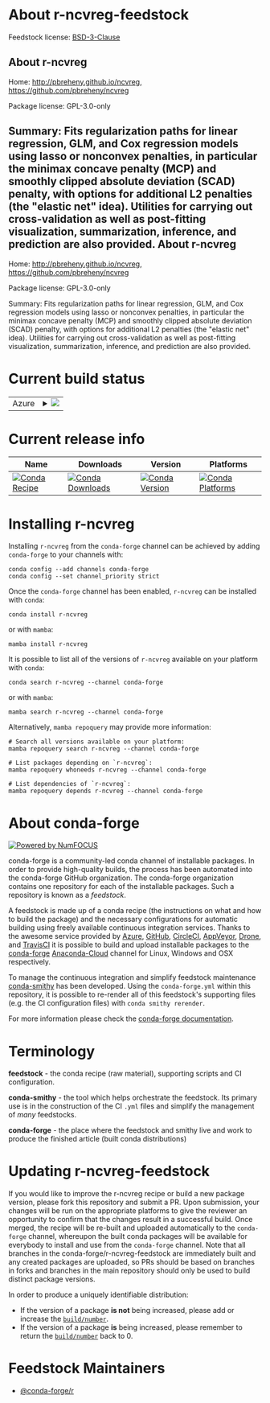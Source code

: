About r-ncvreg-feedstock
========================

Feedstock license: [BSD-3-Clause](https://github.com/conda-forge/r-ncvreg-feedstock/blob/main/LICENSE.txt)

About r-ncvreg
--------------

Home: http://pbreheny.github.io/ncvreg, https://github.com/pbreheny/ncvreg

Package license: GPL-3.0-only

Summary: Fits regularization paths for linear regression, GLM, and Cox regression models using lasso or nonconvex penalties, in particular the minimax concave penalty (MCP) and smoothly clipped absolute deviation (SCAD) penalty, with options for additional L2 penalties (the "elastic net" idea). Utilities for carrying out cross-validation as well as post-fitting visualization, summarization, inference, and prediction are also provided.
About r-ncvreg
--------------

Home: http://pbreheny.github.io/ncvreg, https://github.com/pbreheny/ncvreg

Package license: GPL-3.0-only

Summary: Fits regularization paths for linear regression, GLM, and Cox regression models using lasso or nonconvex penalties, in particular the minimax concave penalty (MCP) and smoothly clipped absolute deviation (SCAD) penalty, with options for additional L2 penalties (the "elastic net" idea). Utilities for carrying out cross-validation as well as post-fitting visualization, summarization, inference, and prediction are also provided.

Current build status
====================


<table>
    
  <tr>
    <td>Azure</td>
    <td>
      <details>
        <summary>
          <a href="https://dev.azure.com/conda-forge/feedstock-builds/_build/latest?definitionId=10254&branchName=main">
            <img src="https://dev.azure.com/conda-forge/feedstock-builds/_apis/build/status/r-ncvreg-feedstock?branchName=main">
          </a>
        </summary>
        <table>
          <thead><tr><th>Variant</th><th>Status</th></tr></thead>
          <tbody><tr>
              <td>linux_64_r_base4.1</td>
              <td>
                <a href="https://dev.azure.com/conda-forge/feedstock-builds/_build/latest?definitionId=10254&branchName=main">
                  <img src="https://dev.azure.com/conda-forge/feedstock-builds/_apis/build/status/r-ncvreg-feedstock?branchName=main&jobName=linux&configuration=linux%20linux_64_r_base4.1" alt="variant">
                </a>
              </td>
            </tr><tr>
              <td>linux_64_r_base4.2</td>
              <td>
                <a href="https://dev.azure.com/conda-forge/feedstock-builds/_build/latest?definitionId=10254&branchName=main">
                  <img src="https://dev.azure.com/conda-forge/feedstock-builds/_apis/build/status/r-ncvreg-feedstock?branchName=main&jobName=linux&configuration=linux%20linux_64_r_base4.2" alt="variant">
                </a>
              </td>
            </tr><tr>
              <td>osx_64_r_base4.1</td>
              <td>
                <a href="https://dev.azure.com/conda-forge/feedstock-builds/_build/latest?definitionId=10254&branchName=main">
                  <img src="https://dev.azure.com/conda-forge/feedstock-builds/_apis/build/status/r-ncvreg-feedstock?branchName=main&jobName=osx&configuration=osx%20osx_64_r_base4.1" alt="variant">
                </a>
              </td>
            </tr><tr>
              <td>osx_64_r_base4.2</td>
              <td>
                <a href="https://dev.azure.com/conda-forge/feedstock-builds/_build/latest?definitionId=10254&branchName=main">
                  <img src="https://dev.azure.com/conda-forge/feedstock-builds/_apis/build/status/r-ncvreg-feedstock?branchName=main&jobName=osx&configuration=osx%20osx_64_r_base4.2" alt="variant">
                </a>
              </td>
            </tr><tr>
              <td>win_64</td>
              <td>
                <a href="https://dev.azure.com/conda-forge/feedstock-builds/_build/latest?definitionId=10254&branchName=main">
                  <img src="https://dev.azure.com/conda-forge/feedstock-builds/_apis/build/status/r-ncvreg-feedstock?branchName=main&jobName=win&configuration=win%20win_64_" alt="variant">
                </a>
              </td>
            </tr>
          </tbody>
        </table>
      </details>
    </td>
  </tr>
</table>

Current release info
====================

| Name | Downloads | Version | Platforms |
| --- | --- | --- | --- |
| [![Conda Recipe](https://img.shields.io/badge/recipe-r--ncvreg-green.svg)](https://anaconda.org/conda-forge/r-ncvreg) | [![Conda Downloads](https://img.shields.io/conda/dn/conda-forge/r-ncvreg.svg)](https://anaconda.org/conda-forge/r-ncvreg) | [![Conda Version](https://img.shields.io/conda/vn/conda-forge/r-ncvreg.svg)](https://anaconda.org/conda-forge/r-ncvreg) | [![Conda Platforms](https://img.shields.io/conda/pn/conda-forge/r-ncvreg.svg)](https://anaconda.org/conda-forge/r-ncvreg) |

Installing r-ncvreg
===================

Installing `r-ncvreg` from the `conda-forge` channel can be achieved by adding `conda-forge` to your channels with:

```
conda config --add channels conda-forge
conda config --set channel_priority strict
```

Once the `conda-forge` channel has been enabled, `r-ncvreg` can be installed with `conda`:

```
conda install r-ncvreg
```

or with `mamba`:

```
mamba install r-ncvreg
```

It is possible to list all of the versions of `r-ncvreg` available on your platform with `conda`:

```
conda search r-ncvreg --channel conda-forge
```

or with `mamba`:

```
mamba search r-ncvreg --channel conda-forge
```

Alternatively, `mamba repoquery` may provide more information:

```
# Search all versions available on your platform:
mamba repoquery search r-ncvreg --channel conda-forge

# List packages depending on `r-ncvreg`:
mamba repoquery whoneeds r-ncvreg --channel conda-forge

# List dependencies of `r-ncvreg`:
mamba repoquery depends r-ncvreg --channel conda-forge
```


About conda-forge
=================

[![Powered by
NumFOCUS](https://img.shields.io/badge/powered%20by-NumFOCUS-orange.svg?style=flat&colorA=E1523D&colorB=007D8A)](https://numfocus.org)

conda-forge is a community-led conda channel of installable packages.
In order to provide high-quality builds, the process has been automated into the
conda-forge GitHub organization. The conda-forge organization contains one repository
for each of the installable packages. Such a repository is known as a *feedstock*.

A feedstock is made up of a conda recipe (the instructions on what and how to build
the package) and the necessary configurations for automatic building using freely
available continuous integration services. Thanks to the awesome service provided by
[Azure](https://azure.microsoft.com/en-us/services/devops/), [GitHub](https://github.com/),
[CircleCI](https://circleci.com/), [AppVeyor](https://www.appveyor.com/),
[Drone](https://cloud.drone.io/welcome), and [TravisCI](https://travis-ci.com/)
it is possible to build and upload installable packages to the
[conda-forge](https://anaconda.org/conda-forge) [Anaconda-Cloud](https://anaconda.org/)
channel for Linux, Windows and OSX respectively.

To manage the continuous integration and simplify feedstock maintenance
[conda-smithy](https://github.com/conda-forge/conda-smithy) has been developed.
Using the ``conda-forge.yml`` within this repository, it is possible to re-render all of
this feedstock's supporting files (e.g. the CI configuration files) with ``conda smithy rerender``.

For more information please check the [conda-forge documentation](https://conda-forge.org/docs/).

Terminology
===========

**feedstock** - the conda recipe (raw material), supporting scripts and CI configuration.

**conda-smithy** - the tool which helps orchestrate the feedstock.
                   Its primary use is in the construction of the CI ``.yml`` files
                   and simplify the management of *many* feedstocks.

**conda-forge** - the place where the feedstock and smithy live and work to
                  produce the finished article (built conda distributions)


Updating r-ncvreg-feedstock
===========================

If you would like to improve the r-ncvreg recipe or build a new
package version, please fork this repository and submit a PR. Upon submission,
your changes will be run on the appropriate platforms to give the reviewer an
opportunity to confirm that the changes result in a successful build. Once
merged, the recipe will be re-built and uploaded automatically to the
`conda-forge` channel, whereupon the built conda packages will be available for
everybody to install and use from the `conda-forge` channel.
Note that all branches in the conda-forge/r-ncvreg-feedstock are
immediately built and any created packages are uploaded, so PRs should be based
on branches in forks and branches in the main repository should only be used to
build distinct package versions.

In order to produce a uniquely identifiable distribution:
 * If the version of a package **is not** being increased, please add or increase
   the [``build/number``](https://docs.conda.io/projects/conda-build/en/latest/resources/define-metadata.html#build-number-and-string).
 * If the version of a package **is** being increased, please remember to return
   the [``build/number``](https://docs.conda.io/projects/conda-build/en/latest/resources/define-metadata.html#build-number-and-string)
   back to 0.

Feedstock Maintainers
=====================

* [@conda-forge/r](https://github.com/conda-forge/r/)

